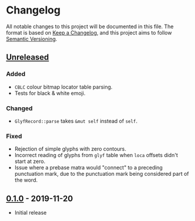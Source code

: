 # Changelog

All notable changes to this project will be documented in this file. The
format is based on [Keep a Changelog], and this project aims to follow
[Semantic Versioning].

## [Unreleased]

### Added

- `CBLC` colour bitmap locator table parsing.
- Tests for black & white emoji.

### Changed

- `GlyfRecord::parse` takes `&mut self` instead of `self`.

### Fixed

- Rejection of simple glyphs with zero contours.
- Incorrect reading of glyphs from `glyf` table when `loca` offsets didn't
  start at zero.
- Issue where a prebase matra would "connect" to a preceding punctuation mark,
  due to the punctuation mark being considered part of the word.

## [0.1.0] - 2019-11-20

- Initial release

[unreleased]: https://github.com/yeslogic/allsorts/compare/v0.1.0...HEAD
[0.1.0]: https://github.com/yeslogic/allsorts/releases/tag/v0.1.0
[Keep a Changelog]: https://keepachangelog.com/en/1.0.0
[Semantic Versioning]: https://semver.org/spec/v2.0.0.html
